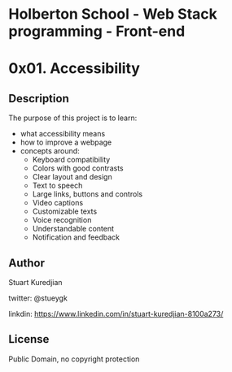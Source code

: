 # Holberton School - Web Stack programming - Front-end
# 0x01. Accessibility

## Description
The purpose of this project is to learn:
* what accessibility means
* how to improve a webpage
* concepts around:
  - Keyboard compatibility
  - Colors with good contrasts
  - Clear layout and design
  - Text to speech
  - Large links, buttons and controls
  - Video captions
  - Customizable texts
  - Voice recognition
  - Understandable content
  - Notification and feedback


## Author
Stuart Kuredjian

twitter: @stueygk

linkdin: https://www.linkedin.com/in/stuart-kuredjian-8100a273/

## License
Public Domain, no copyright protection